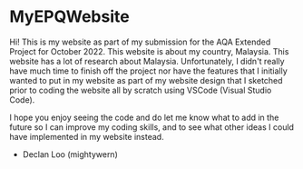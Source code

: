# MyEPQWebsite

Hi! This is my website as part of my submission for the AQA Extended Project for October 2022. This website is about my country, Malaysia. This website has a lot of research about Malaysia. Unfortunately, I didn't really have much time to finish off the project nor have the features that I initially wanted to put in my website as part of my website design that I sketched prior to coding the website all by scratch using VSCode (Visual Studio Code).

I hope you enjoy seeing the code and do let me know what to add in the future so I can improve my coding skills, and to see what other ideas I could have implemented in my website instead.

- Declan Loo (mightywern)
